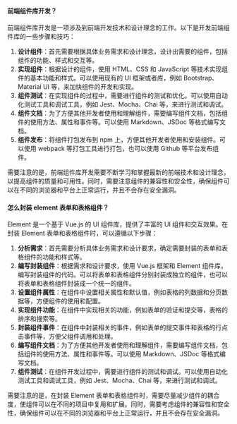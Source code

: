 <!--
 * @Author: Shu Binqi
 * @Date: 2023-04-01 23:00:21
 * @LastEditors: Shu Binqi
 * @LastEditTime: 2023-04-01 23:15:07
 * @Description: 组件库开发（2题）
 * @Version: 1.0.0
 * @FilePath: \interviewQuestions\前端项目\大前端架构\组件库.md
-->

#### 前端组件库开发？

前端组件库开发是一项涉及到前端开发技术和设计理念的工作。以下是开发前端组件库的一些步骤和技巧：

1. **设计组件**：首先需要根据具体业务需求和设计理念，设计出需要的组件，包括组件的功能、样式和交互等。
1. **实现组件**：根据设计的组件，使用 HTML、CSS 和 JavaScript 等技术实现组件的基本功能和样式。可以使用现有的 UI 框架或者库，例如 Bootstrap、Material UI 等，来加快组件的开发和实现。
1. **组件测试**：在实现组件的过程中，需要进行组件的测试和优化。可以使用自动化测试工具和调试工具，例如 Jest、Mocha、Chai 等，来进行测试和调试。
1. **组件文档**：为了方便其他开发者使用和理解组件，需要编写组件文档，包括组件的使用方法、属性和事件等。可以使用 Markdown、JSDoc 等格式编写文档。
1. **组件发布**：将组件打包发布到 npm 上，方便其他开发者使用和安装组件。可以使用 webpack 等打包工具进行打包，也可以使用 Github 等平台发布组件。

需要注意的是，前端组件库开发需要不断学习和掌握最新的前端技术和设计理念，以提高组件的质量和可用性。同时，需要注意组件的兼容性和安全性，确保组件可以在不同的浏览器和平台上正常运行，并且不会存在安全漏洞。

#### 怎么封装 element 表单和表格组件？

Element 是一个基于 Vue.js 的 UI 组件库，提供了丰富的 UI 组件和交互效果。在封装 Element 表单和表格组件时，可以遵循以下步骤：

1. **分析需求**：首先需要分析具体业务需求和设计要求，确定需要封装的表单和表格组件的功能和样式等。
1. **编写封装组件**：根据需求和设计要求，使用 Vue.js 框架和 Element 组件库，编写封装组件的代码。可以将表单和表格组件分别封装成独立的组件，也可以将表单和表格组件封装成一个统一的组件。
1. **设置组件属性**：在组件中设置相关属性和默认值，例如表格的列数据和分页数据等，方便组件的使用和配置。
1. **实现组件功能**：在组件中实现相关的功能，例如表单的验证和提交等，表格的排序和搜索等。
1. **封装组件事件**：在组件中封装相关的事件，例如表单的提交事件和表格的行点击事件等，方便父组件调用和处理。
1. **编写组件文档**：为了方便其他开发者使用和理解组件，需要编写组件文档，包括组件的使用方法、属性和事件等。可以使用 Markdown、JSDoc 等格式编写文档。
1. **组件测试**：在组件开发过程中，需要进行组件的测试和调试。可以使用自动化测试工具和调试工具，例如 Jest、Mocha、Chai 等，来进行测试和调试。

需要注意的是，在封装 Element 表单和表格组件时，需要尽量减少组件的耦合度，使组件可以在不同的项目中复用和扩展。同时，需要考虑组件的兼容性和安全性，确保组件可以在不同的浏览器和平台上正常运行，并且不会存在安全漏洞。
